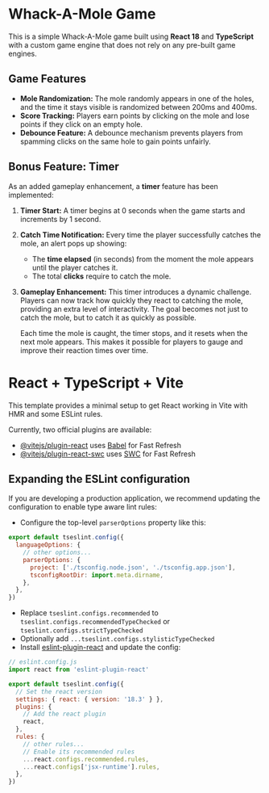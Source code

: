 # Whack-A-Mole Game

This is a simple Whack-A-Mole game built using **React 18** and **TypeScript** with a custom game engine that does not rely on any pre-built game engines.

## Game Features

- **Mole Randomization:** The mole randomly appears in one of the holes, and the time it stays visible is randomized between 200ms and 400ms.
- **Score Tracking:** Players earn points by clicking on the mole and lose points if they click on an empty hole.
- **Debounce Feature:** A debounce mechanism prevents players from spamming clicks on the same hole to gain points unfairly.

## Bonus Feature: Timer

As an added gameplay enhancement, a **timer** feature has been implemented:

1. **Timer Start:** A timer begins at 0 seconds when the game starts and increments by 1 second.
2. **Catch Time Notification:** Every time the player successfully catches the mole, an alert pops up showing:
   - The **time elapsed** (in seconds) from the moment the mole appears until the player catches it.
   - The total **clicks** require to catch the mole.
3. **Gameplay Enhancement:** This timer introduces a dynamic challenge. Players can now track how quickly they react to catching the mole, providing an extra level of interactivity. The goal becomes not just to catch the mole, but to catch it as quickly as possible.

   Each time the mole is caught, the timer stops, and it resets when the next mole appears. This makes it possible for players to gauge and improve their reaction times over time.



# React + TypeScript + Vite

This template provides a minimal setup to get React working in Vite with HMR and some ESLint rules.

Currently, two official plugins are available:

- [@vitejs/plugin-react](https://github.com/vitejs/vite-plugin-react/blob/main/packages/plugin-react/README.md) uses [Babel](https://babeljs.io/) for Fast Refresh
- [@vitejs/plugin-react-swc](https://github.com/vitejs/vite-plugin-react-swc) uses [SWC](https://swc.rs/) for Fast Refresh

## Expanding the ESLint configuration

If you are developing a production application, we recommend updating the configuration to enable type aware lint rules:

- Configure the top-level `parserOptions` property like this:

```js
export default tseslint.config({
  languageOptions: {
    // other options...
    parserOptions: {
      project: ['./tsconfig.node.json', './tsconfig.app.json'],
      tsconfigRootDir: import.meta.dirname,
    },
  },
})
```

- Replace `tseslint.configs.recommended` to `tseslint.configs.recommendedTypeChecked` or `tseslint.configs.strictTypeChecked`
- Optionally add `...tseslint.configs.stylisticTypeChecked`
- Install [eslint-plugin-react](https://github.com/jsx-eslint/eslint-plugin-react) and update the config:

```js
// eslint.config.js
import react from 'eslint-plugin-react'

export default tseslint.config({
  // Set the react version
  settings: { react: { version: '18.3' } },
  plugins: {
    // Add the react plugin
    react,
  },
  rules: {
    // other rules...
    // Enable its recommended rules
    ...react.configs.recommended.rules,
    ...react.configs['jsx-runtime'].rules,
  },
})
```

